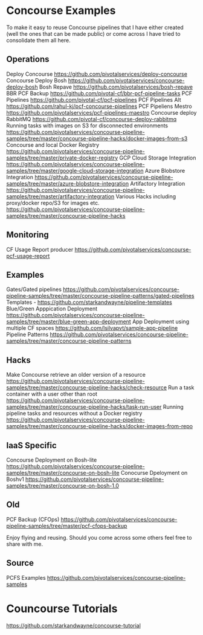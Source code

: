 # Concourse Examples

To make it easy to reuse Concourse pipelines that I have either created (well the ones that can be made public) or come across I have tried to consolidate them all here. 
 

## Operations

Deploy Concourse https://github.com/pivotalservices/deploy-concourse
Concourse Deploy Bosh https://github.com/pivotalservices/concourse-deploy-bosh
Bosh Repave https://github.com/pivotalservices/bosh-repave
BBR PCF Backup https://github.com/pivotal-cf/bbr-pcf-pipeline-tasks
PCF Pipelines https://github.com/pivotal-cf/pcf-pipelines
PCF Pipelines Alt https://github.com/rahul-kj/pcf-concourse-pipelines
PCF Pipeliens Mestro https://github.com/pivotalservices/pcf-pipelines-maestro
Concourse deploy RabbitMQ https://github.com/pivotal-cf/concourse-deploy-rabbitmq
Running tasks with images on S3 for disconnected environments https://github.com/pivotalservices/concourse-pipeline-samples/tree/master/concourse-pipeline-hacks/docker-images-from-s3
Concourse and local Docker Registry https://github.com/pivotalservices/concourse-pipeline-samples/tree/master/private-docker-registry
GCP Cloud Storage Integration https://github.com/pivotalservices/concourse-pipeline-samples/tree/master/google-cloud-storage-integration
Azure Blobstore Integration https://github.com/pivotalservices/concourse-pipeline-samples/tree/master/azure-blobstore-integration
Artifactory Integration https://github.com/pivotalservices/concourse-pipeline-samples/tree/master/artifactory-integration
Various Hacks including proxy/docker repo/S3 for images etc. https://github.com/pivotalservices/concourse-pipeline-samples/tree/master/concourse-pipeline-hacks



## Monitoring

CF Usage Report producer https://github.com/pivotalservices/concourse-pcf-usage-report
 
## Examples
Gates/Gated pipelines https://github.com/pivotalservices/concourse-pipeline-samples/tree/master/concourse-pipeline-patterns/gated-pipelines
Templates - https://github.com/starkandwayne/pipeline-templates
Blue/Green Apppication Deployment https://github.com/pivotalservices/concourse-pipeline-samples/tree/master/blue-green-app-deployment
App Deployment using multiple CF spaces https://github.com/lsilvapvt/sample-app-pipeline
Pipeline Patterns https://github.com/pivotalservices/concourse-pipeline-samples/tree/master/concourse-pipeline-patterns


## Hacks
Make Concourse retrieve an older version of a resource https://github.com/pivotalservices/concourse-pipeline-samples/tree/master/concourse-pipeline-hacks/check-resource
Run a task container with a user other than root https://github.com/pivotalservices/concourse-pipeline-samples/tree/master/concourse-pipeline-hacks/task-run-user
Running pipeline tasks and resources without a Docker registry https://github.com/pivotalservices/concourse-pipeline-samples/tree/master/concourse-pipeline-hacks/docker-images-from-repo


## IaaS Specific
Concourse Deployment on Bosh-lite https://github.com/pivotalservices/concourse-pipeline-samples/tree/master/concourse-on-bosh-lite
Conocurse Dpeloyment on Boshv1 https://github.com/pivotalservices/concourse-pipeline-samples/tree/master/concourse-on-bosh-1.0


## Old
PCF Backup (CFOps) https://github.com/pivotalservices/concourse-pipeline-samples/tree/master/pcf-cfops-backup

Enjoy flying and reusing. Should you come across some others feel free to share with me.

## Source
PCFS Examples https://github.com/pivotalservices/concourse-pipeline-samples

# Councourse Tutorials 

https://github.com/starkandwayne/concourse-tutorial